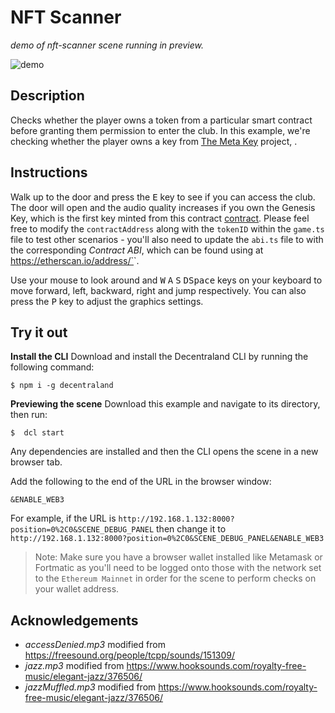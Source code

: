 # NFT Scanner
_demo of nft-scanner scene running in preview._

![demo](https://github.com/decentraland-scenes/nft-scanner/blob/main/screenshots/nft-scanner.gif)

## Description
Checks whether the player owns a token from a particular smart contract before granting them permission to enter the club. In this example, we're checking whether the player owns a key from [The Meta Key](https://themetakey.com) project, .

## Instructions
Walk up to the door and press the <kbd>E</kbd> key to see if you can access the club. The door will open and the audio quality increases if you own the Genesis Key, which is the first key minted from this contract [contract](https://etherscan.io/address/0x10daa9f4c0f985430fde4959adb2c791ef2ccf83). Please feel free to modify the `contractAddress` along with the `tokenID` within the `game.ts` file to test other scenarios - you'll also need to update the `abi.ts` file to with the corresponding _Contract ABI_, which can be found using at https://etherscan.io/address/`<contract address>`.

Use your mouse to look around and <kbd>W</kbd> <kbd>A</kbd> <kbd>S</kbd> <kbd>D</kbd><kbd>Space</kbd> keys on your keyboard to move forward, left, backward, right and jump respectively. You can also press the <kbd>P</kbd> key to adjust the graphics settings.

## Try it out

**Install the CLI**
Download and install the Decentraland CLI by running the following command:

```
$ npm i -g decentraland
```

**Previewing the scene**
Download this example and navigate to its directory, then run:

```
$  dcl start
```
Any dependencies are installed and then the CLI opens the scene in a new browser tab.

Add the following to the end of the URL in the browser window:

```
&ENABLE_WEB3
```
For example, if the URL is `http://192.168.1.132:8000?position=0%2C0&SCENE_DEBUG_PANEL` then change it to `http://192.168.1.132:8000?position=0%2C0&SCENE_DEBUG_PANEL&ENABLE_WEB3`

> Note: Make sure you have a browser wallet installed like Metamask or Fortmatic as you'll need to be logged onto those with the network set to the `Ethereum Mainnet` in order for the scene to perform checks on your wallet address.

## Acknowledgements
- _accessDenied.mp3_ modified from https://freesound.org/people/tcpp/sounds/151309/
- _jazz.mp3_ modified from https://www.hooksounds.com/royalty-free-music/elegant-jazz/376506/
- _jazzMuffled.mp3_ modified from https://www.hooksounds.com/royalty-free-music/elegant-jazz/376506/
